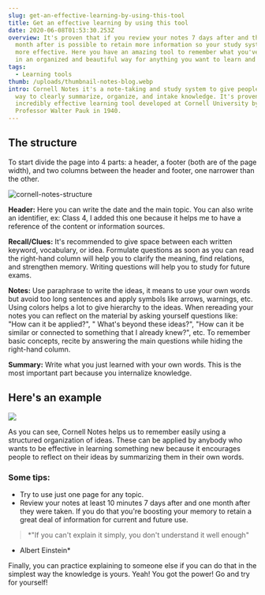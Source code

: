 ```yaml
---
slug: get-an-effective-learning-by-using-this-tool
title: Get an effective learning by using this tool
date: 2020-06-08T01:53:30.253Z
overview: It's proven that if you review your notes 7 days after and then a
  month after is possible to retain more information so your study system is
  more effective. Here you have an amazing tool to remember what you've learned
  in an organized and beautiful way for anything you want to learn and remember.
tags:
  - Learning tools
thumb: /uploads/thumbnail-notes-blog.webp
intro: Cornell Notes it's a note-taking and study system to give people a better
  way to clearly summarize, organize, and intake knowledge. It's proven as an
  incredibly effective learning tool developed at Cornell University by
  Professor Walter Pauk in 1940.
---
```

## The structure

To start divide the page into 4 parts: a header, a footer (both are of the page width), and two columns between the header and footer, one narrower than the other.

![cornell-notes-structure](/uploads/cornell-notes-structure.webp "cornell-notes-structure")

**Header:** Here you can write the date and the main topic. You can also write an identifier, ex: Class 4, I added this one because it helps me to have a reference of the content or information sources.

**Recall/Clues:** It's recommended to give space between each written keyword, vocabulary, or idea. Formulate questions as soon as you can read the right-hand column will help you to clarify the meaning, find relations, and strengthen memory. Writing questions will help you to study for future exams.

**Notes:** Use paraphrase to write the ideas, it means to use your own words but avoid too long sentences and apply symbols like arrows, warnings, etc. Using colors helps a lot to give hierarchy to the ideas. When rereading your notes you can reflect on the material by asking yourself questions like: "How can it be applied?", " What's beyond these ideas?", "How can it be similar or connected to something that I already knew?", etc. To remember basic concepts, recite by answering the main questions while hiding the right-hand column.

**Summary:** Write what you just learned with your own words. This is the most important part because you internalize knowledge.

## Here's an example

![](/uploads/cornell_notes-example.webp)

As you can see, Cornell Notes helps us to remember easily using a structured organization of ideas. These can be applied by anybody who wants to be effective in learning something new because it encourages people to reflect on their ideas by summarizing them in their own words.

### Some tips:

* Try to use just one page for any topic.
* Review your notes at least 10 minutes 7 days after and one month after they were taken. If you do that you're boosting your memory to retain a great deal of information for current and future use.

> \*"If you can't explain it simply, you don't understand it well enough"

* Albert Einstein*

Finally, you can practice explaining to someone else if you can do that in the simplest way the knowledge is yours. Yeah! You got the power! Go and try for yourself!